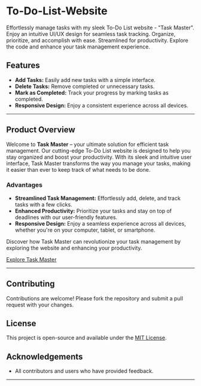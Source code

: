 # To-Do-List-Website
Effortlessly manage tasks with my sleek To-Do List website - "Task Master". Enjoy an intuitive UI/UX design for seamless task tracking. Organize, prioritize, and accomplish with ease. Streamlined for productivity. Explore the code and enhance your task management experience.

## Features

- **Add Tasks:** Easily add new tasks with a simple interface.
- **Delete Tasks:** Remove completed or unnecessary tasks.
- **Mark as Completed:** Track your progress by marking tasks as completed.
- **Responsive Design:** Enjoy a consistent experience across all devices.

---

## Product Overview

Welcome to **Task Master** – your ultimate solution for efficient task management. Our cutting-edge To-Do List website is designed to help you stay organized and boost your productivity. With its sleek and intuitive user interface, Task Master transforms the way you manage your tasks, making it easier than ever to keep track of what needs to be done.

### Advantages

- **Streamlined Task Management:** Effortlessly add, delete, and track tasks with a few clicks.
- **Enhanced Productivity:** Prioritize your tasks and stay on top of deadlines with our user-friendly features.
- **Responsive Design:** Enjoy a seamless experience across all devices, whether you're on your computer, tablet, or smartphone.

Discover how Task Master can revolutionize your task management by exploring the website and enhancing your productivity.

<a href="https://saipritampanda.github.io/Task-Master/" target="_blank">Explore Task Master</a>

---

## Contributing

Contributions are welcome! Please fork the repository and submit a pull request with your changes.

## License

This project is open-source and available under the [MIT License](LICENSE).

## Acknowledgements

- All contributors and users who have provided feedback.

---

